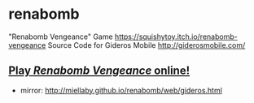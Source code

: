 # renabomb
"Renabomb Vengeance" Game https://squishytoy.itch.io/renabomb-vengeance Source Code for Gideros Mobile
http://giderosmobile.com/

## [Play _Renabomb Vengeance_ online!](https://squishytoy.itch.io/renabomb-vengeance)

- mirror: http://miellaby.github.io/renabomb/web/gideros.html
